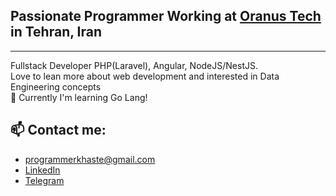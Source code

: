 ## Passionate Programmer Working at <a href="https://oranus.technology/">Oranus Tech</a> in Tehran, Iran

<hr />

Fullstack Developer PHP(Laravel), Angular, NodeJS/NestJS.
<br />
Love to lean more about web development and interested in Data Engineering concepts
<br />
🌱 Currently I'm learning Go Lang!
<br />

## 📫 Contact me:

- programmerkhaste@gmail.com
- <a href="https://www.linkedin.com/in/mohammad-hossein-saadat-301627164/">LinkedIn</a>
- <a href="https://t.me/thegratefulone">Telegram</a>
